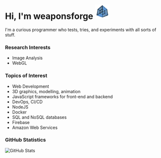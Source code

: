 # Hi, I'm weaponsforge <img src='tesseract3.gif' width=48 height=48 />

I'm a curious programmer who tests, tries, and experiments with all sorts of stuff.

### Research Interests

- Image Analysis
- WebGL

### Topics of Interest

- Web Development
- 3D graphics, modelling, animation
- JavaScript frameworks for front-end and backend
- DevOps, CI/CD
- NodeJS
- Docker
- SQL and NoSQL databases
- Firebase
- Amazon Web Services

### GitHub Statistics

![GitHub Stats](https://github-readme-stats.vercel.app/api?username=weaponsforge&theme=algolia&show_icons=true&count_private=true)
